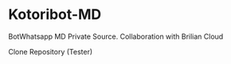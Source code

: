 # Kotoribot-MD
BotWhatsapp MD Private Source. Collaboration with Brilian Cloud

Clone Repository (Tester)
